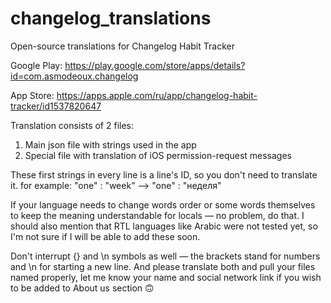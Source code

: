 # changelog_translations
Open-source translations for Changelog Habit Tracker

Google Play: https://play.google.com/store/apps/details?id=com.asmodeoux.changelog

App Store: https://apps.apple.com/ru/app/changelog-habit-tracker/id1537820647

Translation consists of 2 files:
1) Main json file with strings used in the app
2) Special file with translation of iOS permission-request messages

These first strings in every line is a line's ID, so you don't need to translate it. for example:
"one" : "week" —> "one" : "неделя"

If your language needs to change words order or some words themselves to keep the meaning understandable for locals — no problem, do that. I should also mention that RTL languages like Arabic were not tested yet, so I'm not sure if I will be able to add these soon.

Don't interrupt {} and \n symbols as well — the brackets stand for numbers and \n for starting a new line. And please translate both and pull your files named properly, let me know your name and social network link if you wish to be added to About us section 🙃
